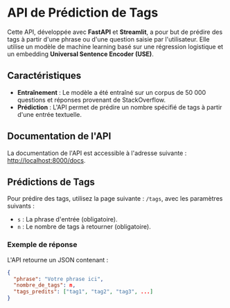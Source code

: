 # API de Prédiction de Tags

Cette API, développée avec **FastAPI** et **Streamlit**, a pour but de prédire des tags à partir d'une phrase ou d'une question saisie par l'utilisateur. Elle utilise un modèle de machine learning basé sur une régression logistique et un embedding **Universal Sentence Encoder (USE)**.

## Caractéristiques

- **Entraînement** : Le modèle a été entraîné sur un corpus de 50 000 questions et réponses provenant de StackOverflow.
- **Prédiction** : L'API permet de prédire un nombre spécifié de tags à partir d'une entrée textuelle.

## Documentation de l'API

La documentation de l'API est accessible à l'adresse suivante : [http://localhost:8000/docs](http://localhost:8000/docs).

## Prédictions de Tags

Pour prédire des tags, utilisez la page suivante : `/tags`, avec les paramètres suivants :

- `s` : La phrase d'entrée (obligatoire).
- `n` : Le nombre de tags à retourner (obligatoire).

### Exemple de réponse

L'API retourne un JSON contenant :

```json
{
  "phrase": "Votre phrase ici",
  "nombre_de_tags": n,
  "tags_predits": ["tag1", "tag2", "tag3", ...]
}